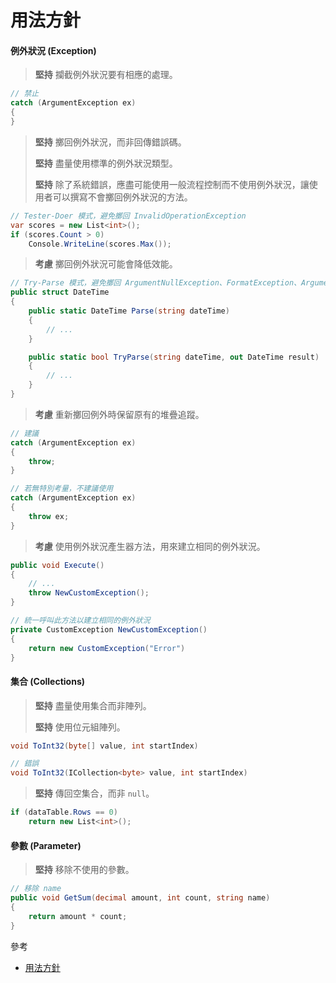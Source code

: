# 用法方針

#### 例外狀況 \(Exception\)

> **堅持** 攔截例外狀況要有相應的處理。

```csharp
// 禁止
catch (ArgumentException ex)
{
}
```

> **堅持** 擲回例外狀況，而非回傳錯誤碼。
>
> **堅持** 盡量使用標準的例外狀況類型。
>
> **堅持** 除了系統錯誤，應盡可能使用一般流程控制而不使用例外狀況，讓使用者可以撰寫不會擲回例外狀況的方法。

```csharp
// Tester-Doer 模式，避免擲回 InvalidOperationException
var scores = new List<int>();
if (scores.Count > 0)
    Console.WriteLine(scores.Max());
```

> **考慮** 擲回例外狀況可能會降低效能。

```csharp
// Try-Parse 模式，避免擲回 ArgumentNullException、FormatException、ArgumentException
public struct DateTime
{
    public static DateTime Parse(string dateTime)
    { 
        // ... 
    }

    public static bool TryParse(string dateTime, out DateTime result)
    {
        // ...
    }
}
```

> **考慮** 重新擲回例外時保留原有的堆疊追蹤。

```csharp
// 建議
catch (ArgumentException ex)
{
    throw;
}

// 若無特別考量，不建議使用
catch (ArgumentException ex)
{
    throw ex;
}
```

> **考慮** 使用例外狀況產生器方法，用來建立相同的例外狀況。

```csharp
public void Execute()
{
    // ...
    throw NewCustomException();
}

// 統一呼叫此方法以建立相同的例外狀況
private CustomException NewCustomException()
{
    return new CustomException("Error")
}
```

#### 集合 \(Collections\)

> **堅持** 盡量使用集合而非陣列。
>
> **堅持** 使用位元組陣列。

```csharp
void ToInt32(byte[] value, int startIndex)

// 錯誤
void ToInt32(ICollection<byte> value, int startIndex)
```

> **堅持** 傳回空集合，而非 `null`。

```csharp
if (dataTable.Rows == 0)
    return new List<int>();
```

#### 參數 \(Parameter\)

> **堅持** 移除不使用的參數。

```csharp
// 移除 name
public void GetSum(decimal amount, int count, string name)
{
    return amount * count;
}
```

參考

* [用法方針](https://msdn.microsoft.com/zh-tw/library/ms229035%28v=vs.110%29.aspx)



